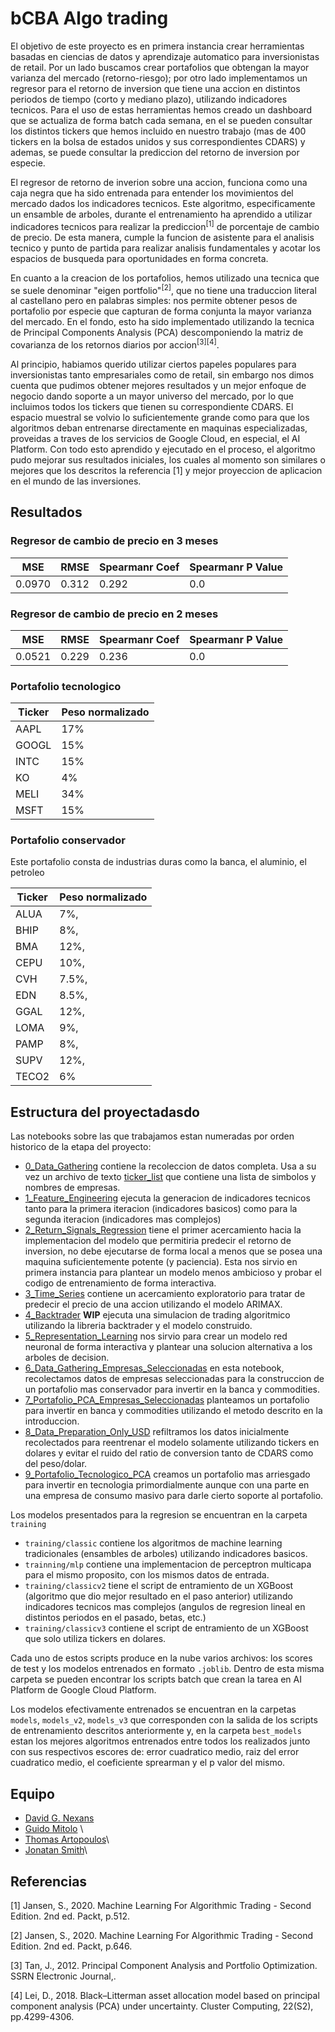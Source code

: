 # bCBA Algo trading

El objetivo de este proyecto es en primera instancia crear herramientas basadas en ciencias de datos y aprendizaje automatico para inversionistas de retail. Por un lado buscamos crear portafolios que obtengan la mayor varianza del mercado (retorno-riesgo); por otro lado implementamos un regresor para el retorno de inversion que tiene una accion en distintos periodos de tiempo (corto y mediano plazo), utilizando indicadores tecnicos. Para el uso de estas herramientas hemos creado un dashboard que se actualiza de forma batch cada semana, en el se pueden consultar los distintos tickers que hemos incluido en nuestro trabajo (mas de 400 tickers en la bolsa de estados unidos y sus correspondientes CDARS) y ademas, se puede consultar la prediccion del retorno de inversion por especie.

El regresor de retorno de inverion sobre una accion, funciona como una caja negra que ha sido entrenada para entender los movimientos del mercado dados los indicadores tecnicos. Este algoritmo, especificamente un ensamble de arboles, durante el entrenamiento ha aprendido a utilizar indicadores tecnicos para realizar la prediccion<sup>[1]</sup> de porcentaje de cambio de precio. De esta manera, cumple la funcion de asistente para el analisis tecnico y punto de partida para realizar analisis fundamentales y acotar los espacios de busqueda para oportunidades en forma concreta.

En cuanto a la creacion de los portafolios, hemos utilizado una tecnica que se suele denominar "eigen portfolio"<sup>[2]</sup>, que no tiene una traduccion literal al castellano pero en palabras simples: nos permite obtener pesos de portafolio por especie que capturan de forma conjunta la mayor varianza del mercado. En el fondo, esto ha sido implementado utilizando la tecnica de Principal Components Analysis (PCA) descomponiendo la matriz de covarianza de los retornos diarios por accion<sup>[3]</sup><sup>[4]</sup>.

Al principio, habiamos querido utilizar ciertos papeles populares para inversionistas tanto empresariales como de retail, sin embargo nos dimos cuenta que pudimos obtener mejores resultados y un mejor enfoque de negocio dando soporte a un mayor universo del mercado, por lo que incluimos todos los tickers que tienen su correspondiente CDARS. El espacio muestral se volvio lo suficientemente grande como para que los algoritmos deban entrenarse directamente en maquinas especializadas, proveidas a traves de los servicios de Google Cloud, en especial, el AI Platform. Con todo esto aprendido y ejecutado en el proceso, el algoritmo pudo mejorar sus resultados iniciales, los cuales al momento son similares o mejores que los descritos la referencia [1] y mejor proyeccion de aplicacion en el mundo de las inversiones.

## Resultados

### Regresor de cambio de precio en 3 meses

MSE|RMSE|Spearmanr Coef|Spearmanr P Value
-- | -- | --| --
0.0970|0.312|0.292|0.0

### Regresor de cambio de precio en 2 meses

MSE|RMSE|Spearmanr Coef|Spearmanr P Value
-- | -- | --| --
0.0521|0.229|0.236|0.0

### Portafolio tecnologico

Ticker | Peso normalizado
-- | --
AAPL | 17%
GOOGL | 15%
INTC | 15%
KO | 4%
MELI | 34%
MSFT | 15%

### Portafolio conservador

Este portafolio consta de industrias duras como la banca, el aluminio, el petroleo

Ticker | Peso normalizado
-- | --
ALUA | 7%,
BHIP | 8%,
BMA | 12%,
CEPU | 10%,
CVH | 7.5%,
EDN | 8.5%,
GGAL | 12%,
LOMA | 9%,
PAMP | 8%,
SUPV | 12%,
TECO2 | 6%


## Estructura del proyectadasdo

Las notebooks sobre las que trabajamos estan numeradas por orden historico de la etapa del proyecto:

* [0_Data_Gathering](./0_Data_Gathering.ipynb) contiene la recoleccion de datos completa. Usa a su vez un archivo de texto [ticker_list](./data/ticker_list.txt) que contiene una lista de simbolos y nombres de empresas.
* [1_Feature_Engineering](./1_Feature_Engineering.ipynb) ejecuta la generacion de indicadores tecnicos tanto para la primera iteracion (indicadores basicos) como para la segunda iteracion (indicadores mas complejos)
* [2_Return_Signals_Regression](./2_Return_Signals_Regression.ipynb) tiene el primer acercamiento hacia la implementacion del modelo que permitiria predecir el retorno de inversion, no debe ejecutarse de forma local a menos que se posea una maquina suficientemente potente (y paciencia). Esta nos sirvio en primera instancia para plantear un modelo menos ambicioso y probar el codigo de entrenamiento de forma interactiva.
* [3_Time_Series](./3_Time_Series.ipynb) contiene un acercamiento exploratorio para tratar de predecir el precio de una accion utilizando el modelo ARIMAX.
* [4_Backtrader](./4_Backtrader.ipynb) **WIP** ejecuta una simulacion de trading algoritmico utilizando la libreria backtrader y el modelo construido.
* [5_Representation_Learning](./5_Representation_Learning.ipynb) nos sirvio para crear un modelo red neuronal de forma interactiva y plantear una solucion alternativa a los arboles de decision.
* [6_Data_Gathering_Empresas_Seleccionadas](./6_Data_Gathering_Empresas_Seleccionadas.ipynb) en esta notebook, recolectamos datos de empresas seleccionadas para la construccion de un portafolio mas conservador para invertir en la banca y commodities.
* [7_Portafolio_PCA_Empresas_Seleccionadas](7_Portafolio_PCA_Empresas_Seleccionadas.ipynb) planteamos un portafolio para invertir en banca y commodities utilizando el metodo descrito en la introduccion.
* [8_Data_Preparation_Only_USD](./8_Data_Preparation_Only_USD.ipynb) refiltramos los datos inicialmente recolectados para reentrenar el modelo solamente utilizando tickers en dolares y evitar el ruido del ratio de conversion tanto de CDARS como del peso/dolar.
* [9_Portafolio_Tecnologico_PCA](./9_Portafolio_Tecnologico_PCA.ipynb) creamos un portafolio mas arriesgado para invertir en tecnologia primordialmente aunque con una parte en una empresa de consumo masivo para darle cierto soporte al portafolio.

Los modelos presentados para la regresion se encuentran en la carpeta ```training```

* ```training/classic``` contiene los algoritmos de machine learning tradicionales (ensambles de arboles) utilizando indicadores basicos.
* ```trainning/mlp``` contiene una implementacion de perceptron multicapa para el mismo proposito, con los mismos datos de entrada.
* ```training/classicv2``` tiene el script de entramiento de un XGBoost (algoritmo que dio mejor resultado en el paso anterior) utilizando indicadores tecnicos mas complejos (angulos de regresion lineal en distintos periodos en el pasado, betas, etc.)
* ```training/classicv3``` contiene el script de entramiento de un XGBoost que solo utiliza tickers en dolares.

Cada uno de estos scripts produce en la nube varios archivos: los scores de test y los modelos entrenados en formato ```.joblib```. Dentro de esta misma carpeta se pueden encontrar los scripts batch que crean la tarea en AI Platform de Google Cloud Platform.

Los modelos efectivamente entrenados se encuentran en la carpetas ```models```, ```models_v2```, ```models_v3``` que corresponden con la salida de los scripts de entrenamiento descritos anteriormente y, en la carpeta ```best_models``` estan los mejores algoritmos entrenados entre todos los realizados junto con sus respectivos escores de: error cuadratico medio, raiz del error cuadratico medio, el coeficiente sprearman y el p valor del mismo.

## Equipo

* [David G. Nexans](https://github.com/cnexans)
* [Guido Mitolo](https://github.com/guidomitolo) \
* [Thomas Artopoulos](https://github.com/thomasartopoulos)\
* [Jonatan Smith](https://github.com/John31991)\

## Referencias

[1] Jansen, S., 2020. Machine Learning For Algorithmic Trading - Second Edition. 2nd ed. Packt, p.512.

[2] Jansen, S., 2020. Machine Learning For Algorithmic Trading - Second Edition. 2nd ed. Packt, p.646.

[3] Tan, J., 2012. Principal Component Analysis and Portfolio Optimization. SSRN Electronic Journal,.

[4] Lei, D., 2018. Black–Litterman asset allocation model based on principal component analysis (PCA) under uncertainty. Cluster Computing, 22(S2), pp.4299-4306.